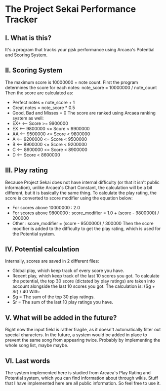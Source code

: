 # The Project Sekai Performance Tracker
## I. What is this?
It's a program that tracks your pjsk performance using Arcaea's Potential and Scoring System.

## II. Scoring System
The maximum score is 10000000 + note count.
First the program determines the score for each notes:
    note_score = 10000000 / note_count
Then the score are calculated as:
- Perfect notes = note_score + 1
- Great notes = note_score * 0.5
- Good, Bad and Misses = 0
The score are ranked using Arcaea ranking system as well:
- EX+ <-- Score >= 9900000
- EX  <-- 9800000 <= Score < 9900000
- AA  <-- 9500000 <= Score < 9800000
- A   <-- 9200000 <= Score < 9500000
- B   <-- 8900000 <= Score < 9200000
- C   <-- 8600000 <= Score < 8900000
- D   <-- Score < 8600000

## III. Play rating
Because Project Sekai does not have internal difficulty (or that it isn't public information), unlike Arcaea's Chart Constant, the calculation will be a bit different, but it is basically the same thing.
To calculate the play rating, the score is converted to score modifier using the equation below:
- For scores above 10000000 : 2.0
- For scores above  9800000 : score_modifier = 1.0 + (score - 9800000) / 200000
- Other                     : score_modifier = (score - 9500000) / 300000
Then the score modifier is added to the difficulty to get the play rating, which is used for the Potential system.

## IV. Potential calculation
Internally, scores are saved in 2 different files:
- Global play, which keep track of every score you have.
- Recent play, which keep track of the last 10 scores you got.
To calculate the potential, the top 30 score (dictated by play ratings) are taken into account alongside the last 10 scores you got.
The calculation is: (Sg + Sr) / 40
With:
- Sg = The sum of the top 30 play ratings.
- Sr = The sum of the last 10 play ratings you have.

## V. What will be added in the future?
Right now the input field is rather fragile, as it doesn't automatically filter out special characters. In the future, a system would be added in place to prevent the same song from appearing twice. Probably by implementing the whole song list, maybe maybe.

## VI. Last words
The system implemented here is studied from Arcaea's Play Rating and Potential system, which you can find information about through wikis. Stuff that I have implemented here are all public information. So feel free to use it.